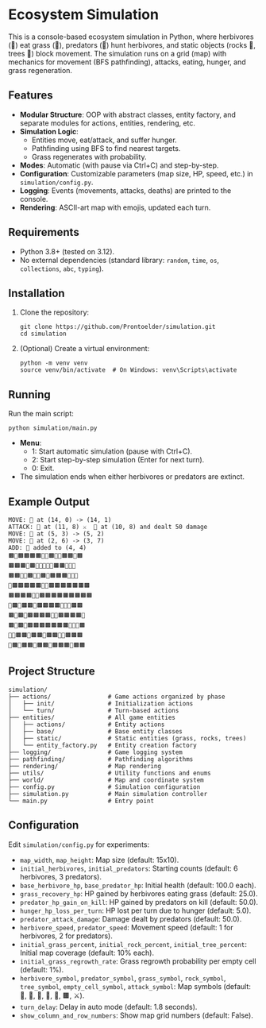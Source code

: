 # Ecosystem Simulation

This is a console-based ecosystem simulation in Python, where herbivores (🐰) eat grass (🌿), predators (🐺) hunt herbivores, and static objects (rocks 🗿, trees 🌳) block movement. The simulation runs on a grid (map) with mechanics for movement (BFS pathfinding), attacks, eating, hunger, and grass regeneration.

## Features

- **Modular Structure**: OOP with abstract classes, entity factory, and separate modules for actions, entities, rendering, etc.
- **Simulation Logic**:
  - Entities move, eat/attack, and suffer hunger.
  - Pathfinding using BFS to find nearest targets.
  - Grass regenerates with probability.
- **Modes**: Automatic (with pause via Ctrl+C) and step-by-step.
- **Configuration**: Customizable parameters (map size, HP, speed, etc.) in `simulation/config.py`.
- **Logging**: Events (movements, attacks, deaths) are printed to the console.
- **Rendering**: ASCII-art map with emojis, updated each turn.

## Requirements

- Python 3.8+ (tested on 3.12).
- No external dependencies (standard library: `random`, `time`, `os`, `collections`, `abc`, `typing`).

## Installation

1. Clone the repository:
   ```
   git clone https://github.com/Prontoelder/simulation.git
   cd simulation
   ```
2. (Optional) Create a virtual environment:
   ```
   python -m venv venv
   source venv/bin/activate  # On Windows: venv\Scripts\activate
   ```

## Running

Run the main script:

```
python simulation/main.py
```

- **Menu**:
  - 1: Start automatic simulation (pause with Ctrl+C).
  - 2: Start step-by-step simulation (Enter for next turn).
  - 0: Exit.
- The simulation ends when either herbivores or predators are extinct.

## Example Output
```
MOVE: 🐰 at (14, 0) -> (14, 1)
ATTACK: 🐺 at (11, 8) ⚔️  🐰 at (10, 8) and dealt 50 damage
MOVE: 🐺 at (5, 3) -> (5, 2)
MOVE: 🐺 at (2, 6) -> (3, 7)
ADD: 🌿 added to (4, 4)
🟫🌿🟫🟫🟫🟫🗿🌿🟫🌿🗿🟫🟫🌳🟫
🟫🟫🟫🌿🟫🌳🌳🗿🌿🌳🟫🟫🐰🌿🐰
🟫🟫🗿🌿🟫🐺🐰🟫🗿🟫🟫🟫🌳🐰🗿
🌿🟫🟫🟫🟫🟫🌳🗿🟫🟫🟫🟫🟫🟫🟫
🟫🟫🟫🟫🌿🌳🟫🟫🟫🟫🟫🟫🟫🟫🟫
🗿🟫🗿🟫🟫🗿🟫🟫🟫🟫🌳🌳🌳🟫🟫
🟫🌳🟫🌳🟫🟫🟫🟫🐰🌳🟫🟫🟫🟫🗿
🟫🌿🟫🐺🟫🟫🟫🟫🟫🟫🟫🗿🌳🌳🟫
🗿🌿🟫🟫🌿🟫🟫🌿🟫🟫🐰🐺🟫🟫🟫
🌿🟫🌿🟫🟫🗿🟫🟫🗿🟫🟫🟫🌿🟫🟫
```
## Project Structure
```
simulation/
├── actions/                # Game actions organized by phase
│   ├── init/               # Initialization actions
│   └── turn/               # Turn-based actions
├── entities/               # All game entities
│   ├── actions/            # Entity actions
│   ├── base/               # Base entity classes
│   ├── static/             # Static entities (grass, rocks, trees)
│   └── entity_factory.py   # Entity creation factory
├── logging/                # Game logging system
├── pathfinding/            # Pathfinding algorithms
├── rendering/              # Map rendering
├── utils/                  # Utility functions and enums
├── world/                  # Map and coordinate system
├── config.py               # Simulation configuration
├── simulation.py           # Main simulation controller
└── main.py                 # Entry point
```
## Configuration

Edit `simulation/config.py` for experiments:

- `map_width`, `map_height`: Map size (default: 15x10).
- `initial_herbivores`, `initial_predators`: Starting counts (default: 6 herbivores, 3 predators).
- `base_herbivore_hp`, `base_predator_hp`: Initial health (default: 100.0 each).
- `grass_recovery_hp`: HP gained by herbivores eating grass (default: 25.0).
- `predator_hp_gain_on_kill`: HP gained by predators on kill (default: 50.0).
- `hunger_hp_loss_per_turn`: HP lost per turn due to hunger (default: 5.0).
- `predator_attack_damage`: Damage dealt by predators (default: 50.0).
- `herbivore_speed`, `predator_speed`: Movement speed (default: 1 for herbivores, 2 for predators).
- `initial_grass_percent`, `initial_rock_percent`, `initial_tree_percent`: Initial map coverage (default: 10% each).
- `initial_grass_regrowth_rate`: Grass regrowth probability per empty cell (default: 1%).
- `herbivore_symbol`, `predator_symbol`, `grass_symbol`, `rock_symbol`, `tree_symbol`, `empty_cell_symbol`, `attack_symbol`: Map symbols (default: 🐰, 🐺, 🌿, 🗿, 🌳, 🟫, ⚔️).
- `turn_delay`: Delay in auto mode (default: 1.8 seconds).
- `show_column_and_row_numbers`: Show map grid numbers (default: False).
